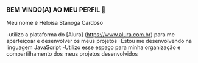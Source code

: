 ### BEM VINDO(A) AO MEU PERFIL 👋

Meu nome é Heloisa Stanoga Cardoso

-utilizo a plataforma do [Alura] (https://www.alura.com.br) para me aperfeiçoar e desenvolver os meus projetos
-Estou me desenvolvendo na linguagem JavaScript
-Utilizo esse espaço para minha organização e compartilhamento dos meus projetos desenvolvidos
